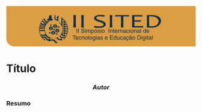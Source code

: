 

![Legenda](../img/capitulo.png)

# **Título**

<!--<center>ONLINE TEACHER TRAINING: ANALYSIS OF THE
DIDACTIC-PEDAGOGICAL-TECHNOLOGICAL ORGANIZATION OF A LICENSE IN EAD</center>-->

<style>
p.combinado:first-letter { 
	color: #F5843A; 
	font-size:xx-large; 
}
</style>


<center><h3><em>Autor</em></h3></center>



### **Resumo**

<p style="text-align: justify;">


</p>


<p style="text-align: justify;">


</p>


<p style="text-align: justify;">


</p>
